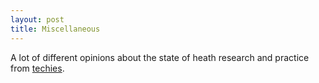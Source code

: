 ```yaml
---
layout: post
title: Miscellaneous 
---
```


A lot of different opinions about the state of heath research and practice from [techies](https://news.ycombinator.com/item?id=10736714).

